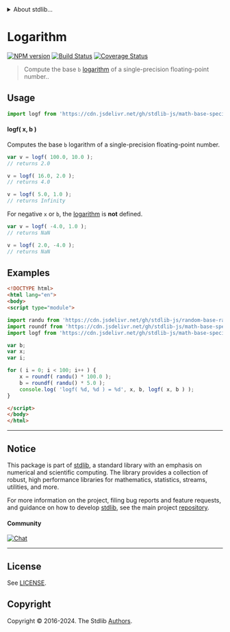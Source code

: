 <!--

@license Apache-2.0

Copyright (c) 2024 The Stdlib Authors.

Licensed under the Apache License, Version 2.0 (the "License");
you may not use this file except in compliance with the License.
You may obtain a copy of the License at

   http://www.apache.org/licenses/LICENSE-2.0

Unless required by applicable law or agreed to in writing, software
distributed under the License is distributed on an "AS IS" BASIS,
WITHOUT WARRANTIES OR CONDITIONS OF ANY KIND, either express or implied.
See the License for the specific language governing permissions and
limitations under the License.

-->


<details>
  <summary>
    About stdlib...
  </summary>
  <p>We believe in a future in which the web is a preferred environment for numerical computation. To help realize this future, we've built stdlib. stdlib is a standard library, with an emphasis on numerical and scientific computation, written in JavaScript (and C) for execution in browsers and in Node.js.</p>
  <p>The library is fully decomposable, being architected in such a way that you can swap out and mix and match APIs and functionality to cater to your exact preferences and use cases.</p>
  <p>When you use stdlib, you can be absolutely certain that you are using the most thorough, rigorous, well-written, studied, documented, tested, measured, and high-quality code out there.</p>
  <p>To join us in bringing numerical computing to the web, get started by checking us out on <a href="https://github.com/stdlib-js/stdlib">GitHub</a>, and please consider <a href="https://opencollective.com/stdlib">financially supporting stdlib</a>. We greatly appreciate your continued support!</p>
</details>

# Logarithm

[![NPM version][npm-image]][npm-url] [![Build Status][test-image]][test-url] [![Coverage Status][coverage-image]][coverage-url] <!-- [![dependencies][dependencies-image]][dependencies-url] -->

> Compute the base `b` [logarithm][logarithm] of a single-precision floating-point number..



<section class="usage">

## Usage

```javascript
import logf from 'https://cdn.jsdelivr.net/gh/stdlib-js/math-base-special-logf@esm/index.mjs';
```

#### logf( x, b )

Computes the base `b` logarithm of a single-precision floating-point number.

```javascript
var v = logf( 100.0, 10.0 );
// returns 2.0

v = logf( 16.0, 2.0 );
// returns 4.0

v = logf( 5.0, 1.0 );
// returns Infinity
```

For negative `x` or `b`, the [logarithm][logarithm] is **not** defined.

```javascript
var v = logf( -4.0, 1.0 );
// returns NaN

v = logf( 2.0, -4.0 );
// returns NaN
```

</section>

<!-- /.usage -->

<section class="examples">

## Examples

<!-- eslint no-undef: "error" -->

```html
<!DOCTYPE html>
<html lang="en">
<body>
<script type="module">

import randu from 'https://cdn.jsdelivr.net/gh/stdlib-js/random-base-randu@esm/index.mjs';
import roundf from 'https://cdn.jsdelivr.net/gh/stdlib-js/math-base-special-roundf@esm/index.mjs';
import logf from 'https://cdn.jsdelivr.net/gh/stdlib-js/math-base-special-logf@esm/index.mjs';

var b;
var x;
var i;

for ( i = 0; i < 100; i++ ) {
    x = roundf( randu() * 100.0 );
    b = roundf( randu() * 5.0 );
    console.log( 'logf( %d, %d ) = %d', x, b, logf( x, b ) );
}

</script>
</body>
</html>
```

</section>

<!-- /.examples -->

<!-- C interface documentation. -->



<!-- Section for related `stdlib` packages. Do not manually edit this section, as it is automatically populated. -->

<section class="related">

</section>

<!-- /.related -->

<!-- Section for all links. Make sure to keep an empty line after the `section` element and another before the `/section` close. -->


<section class="main-repo" >

* * *

## Notice

This package is part of [stdlib][stdlib], a standard library with an emphasis on numerical and scientific computing. The library provides a collection of robust, high performance libraries for mathematics, statistics, streams, utilities, and more.

For more information on the project, filing bug reports and feature requests, and guidance on how to develop [stdlib][stdlib], see the main project [repository][stdlib].

#### Community

[![Chat][chat-image]][chat-url]

---

## License

See [LICENSE][stdlib-license].


## Copyright

Copyright &copy; 2016-2024. The Stdlib [Authors][stdlib-authors].

</section>

<!-- /.stdlib -->

<!-- Section for all links. Make sure to keep an empty line after the `section` element and another before the `/section` close. -->

<section class="links">

[npm-image]: http://img.shields.io/npm/v/@stdlib/math-base-special-logf.svg
[npm-url]: https://npmjs.org/package/@stdlib/math-base-special-logf

[test-image]: https://github.com/stdlib-js/math-base-special-logf/actions/workflows/test.yml/badge.svg?branch=main
[test-url]: https://github.com/stdlib-js/math-base-special-logf/actions/workflows/test.yml?query=branch:main

[coverage-image]: https://img.shields.io/codecov/c/github/stdlib-js/math-base-special-logf/main.svg
[coverage-url]: https://codecov.io/github/stdlib-js/math-base-special-logf?branch=main

<!--

[dependencies-image]: https://img.shields.io/david/stdlib-js/math-base-special-logf.svg
[dependencies-url]: https://david-dm.org/stdlib-js/math-base-special-logf/main

-->

[chat-image]: https://img.shields.io/gitter/room/stdlib-js/stdlib.svg
[chat-url]: https://app.gitter.im/#/room/#stdlib-js_stdlib:gitter.im

[stdlib]: https://github.com/stdlib-js/stdlib

[stdlib-authors]: https://github.com/stdlib-js/stdlib/graphs/contributors

[umd]: https://github.com/umdjs/umd
[es-module]: https://developer.mozilla.org/en-US/docs/Web/JavaScript/Guide/Modules

[deno-url]: https://github.com/stdlib-js/math-base-special-logf/tree/deno
[deno-readme]: https://github.com/stdlib-js/math-base-special-logf/blob/deno/README.md
[umd-url]: https://github.com/stdlib-js/math-base-special-logf/tree/umd
[umd-readme]: https://github.com/stdlib-js/math-base-special-logf/blob/umd/README.md
[esm-url]: https://github.com/stdlib-js/math-base-special-logf/tree/esm
[esm-readme]: https://github.com/stdlib-js/math-base-special-logf/blob/esm/README.md
[branches-url]: https://github.com/stdlib-js/math-base-special-logf/blob/main/branches.md

[stdlib-license]: https://raw.githubusercontent.com/stdlib-js/math-base-special-logf/main/LICENSE

[logarithm]: https://en.wikipedia.org/wiki/Logarithm

<!-- <related-links> -->

<!-- </related-links> -->

</section>

<!-- /.links -->
